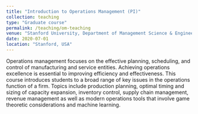 ```yaml
---
title: "Introduction to Operations Management (PI)"
collection: teaching
type: "Graduate course"
permalink: /teaching/om-teaching
venue: "Stanford University, Department of Management Science & Engineering"
date: 2020-07-01
location: "Stanford, USA"
---
```


Operations management focuses on the effective planning, scheduling, and control of manufacturing and service entities. Achieving operations excellence is essential to improving efficiency and effectiveness. This course introduces students to a broad range of key issues in the operations function of a firm. Topics include production planning, optimal timing and sizing of capacity expansion, inventory control, supply chain management, revenue management as well as modern operations tools that involve game theoretic considerations and machine learning.